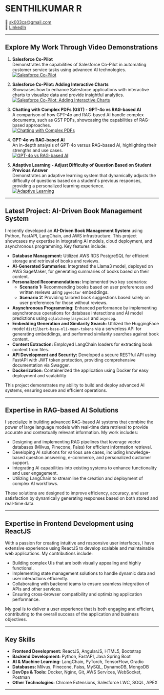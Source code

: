 # SENTHILKUMAR R

📧 [sk003cs@gmail.com](mailto:sk003cs@gmail.com)  
🔗 [LinkedIn](https://www.linkedin.com/in/sk003cs)

---

## Explore My Work Through Video Demonstrations

1. **Salesforce Co-Pilot**  
   Demonstrates the capabilities of Salesforce Co-Pilot in automating customer service tasks using advanced AI technologies.  
   [![Salesforce Co-Pilot](https://img.youtube.com/vi/IutgJOTrznI/0.jpg)](https://www.youtube.com/watch?v=IutgJOTrznI&list=PL2nFNCa2eqHJODEQUsFGwr1Pj8WgL4-lx&index=1)

2. **Salesforce Co-Pilot: Adding Interactive Charts**  
   Showcases how to enhance Salesforce applications with interactive charts to visualize data and provide insightful analytics.  
   [![Salesforce Co-Pilot: Adding Interactive Charts](https://img.youtube.com/vi/UjIR8nxMg8I/0.jpg)](https://www.youtube.com/watch?v=UjIR8nxMg8I&list=PL2nFNCa2eqHJODEQUsFGwr1Pj8WgL4-lx&index=2)

3. **Chatting with Complex PDFs (GST) - GPT-4o vs RAG-based AI**  
   A comparison of how GPT-4o and RAG-based AI handle complex documents, such as GST PDFs, showcasing the capabilities of RAG-based approaches.  
   [![Chatting with Complex PDFs](https://img.youtube.com/vi/zwjfhHCPMhA/0.jpg)](https://www.youtube.com/watch?v=zwjfhHCPMhA&list=PL2nFNCa2eqHJODEQUsFGwr1Pj8WgL4-lx&index=3)

4. **GPT-4o vs RAG-based AI**  
   An in-depth analysis of GPT-4o versus RAG-based AI, highlighting their strengths and use cases.  
   [![GPT-4o vs RAG-based AI](https://img.youtube.com/vi/Ej2SGzZSurg/0.jpg)](https://www.youtube.com/watch?v=Ej2SGzZSurg&list=PL2nFNCa2eqHJODEQUsFGwr1Pj8WgL4-lx&index=4)

5. **Adaptive Learning - Adjust Difficulty of Question Based on Student Previous Answer**  
   Demonstrates an adaptive learning system that dynamically adjusts the difficulty of questions based on a student's previous responses, providing a personalized learning experience.  
   [![Adaptive Learning](https://img.youtube.com/vi/e-uwVp7cnzc/0.jpg)](https://www.youtube.com/watch?v=e-uwVp7cnzc&list=PL2nFNCa2eqHJODEQUsFGwr1Pj8WgL4-lx&index=5)

---

## Latest Project: AI-Driven Book Management System

I recently developed an **AI-Driven Book Management System** using Python, FastAPI, LangChain, and AWS infrastructure. This project showcases my expertise in integrating AI models, cloud deployment, and asynchronous programming. Key features include:

- **Database Management:** Utilized AWS RDS PostgreSQL for efficient storage and retrieval of books and reviews.
- **AI-Generated Summaries:** Integrated the Llama3 model, deployed on AWS SageMaker, for generating summaries of books based on their content.
- **Personalized Recommendations:** Implemented two key scenarios:
  - **Scenario 1:** Recommending books based on user preferences and written reviews using `pgvector` embeddings.
  - **Scenario 2:** Providing tailored book suggestions based solely on user preferences for those without reviews.
- **Asynchronous Programming:** Enhanced performance by implementing asynchronous operations for database interactions and AI model predictions using `sqlalchemy[asyncio]` and `asyncpg`.
- **Embedding Generation and Similarity Search:** Utilized the HuggingFace model `distilbert-base-nli-mean-tokens` via a serverless API for generating embeddings, and performed similarity searches against book content.
- **Content Extraction:** Employed LangChain loaders for extracting book content from files.
- **API Development and Security:** Developed a secure RESTful API using FastAPI with JWT token protection, providing comprehensive documentation via Swagger.
- **Dockerization:** Containerized the application using Docker for easy deployment and scalability

This project demonstrates my ability to build and deploy advanced AI systems, ensuring secure and efficient operations.

---

## Expertise in RAG-based AI Solutions

I specialize in building advanced RAG-based AI systems that combine the power of large language models with real-time data retrieval to provide accurate and contextually relevant information. My work includes:

- Designing and implementing RAG pipelines that leverage vector databases (Milvus, Pinecone, Faiss) for efficient information retrieval.
- Developing AI solutions for various use cases, including knowledge-based question answering, e-commerce, and personalized customer support.
- Integrating AI capabilities into existing systems to enhance functionality and user engagement.
- Utilizing LangChain to streamline the creation and deployment of complex AI workflows.

These solutions are designed to improve efficiency, accuracy, and user satisfaction by dynamically generating responses based on both stored and real-time data.

---

## Expertise in Frontend Development using ReactJS

With a passion for creating intuitive and responsive user interfaces, I have extensive experience using ReactJS to develop scalable and maintainable web applications. My contributions include:

- Building complex UIs that are both visually appealing and highly functional.
- Implementing state management solutions to handle dynamic data and user interactions efficiently.
- Collaborating with backend teams to ensure seamless integration of APIs and other services.
- Ensuring cross-browser compatibility and optimizing application performance.

My goal is to deliver a user experience that is both engaging and efficient, contributing to the overall success of the application and business objectives.

---

## Key Skills

- **Frontend Development:** ReactJS, AngularJS, HTML5, Bootstrap
- **Backend Development:** Python, FastAPI, Java Spring Boot
- **AI & Machine Learning:** LangChain, PyTorch, TensorFlow, Gradio
- **Databases:** Milvus, Pinecone, Faiss, MySQL, DynamoDB, MongoDB
- **DevOps & Tools:** Docker, Nginx, Git, AWS Services, WebSocket, Postman
- **Other Technologies:** Chrome Extensions, Salesforce LWC, SOQL, APEX

---
